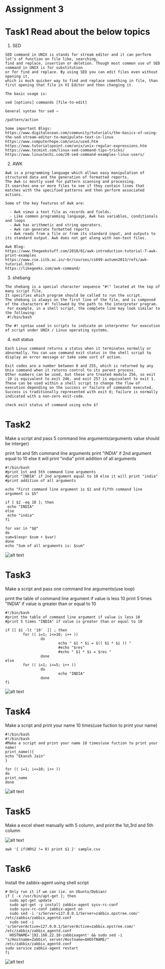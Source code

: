 # Assignment 3

# Task1 Read about the below topics

1) SED

```
SED command in UNIX is stands for stream editor and it can perform lot’s of function on file like, searching, 
find and replace, insertion or deletion. Though most common use of SED command in UNIX is for substitution 
or for find and replace. By using SED you can edit files even without opening it, 
which is much quicker way to find and replace something in file, than first opening that file in VI Editor and then changing it.

The basic usage is:

sed [options] commands [file-to-edit]

General syntax for sed −

/pattern/action

Some important Blogs:
https://www.digitalocean.com/community/tutorials/the-basics-of-using-the-sed-stream-editor-to-manipulate-text-in-linux
https://www.computerhope.com/unix/used.htm
https://www.tutorialspoint.com/unix/unix-regular-expressions.htm
https://www.tecmint.com/linux-sed-command-tips-tricks/
https://www.linuxtechi.com/20-sed-command-examples-linux-users/
```

2) AWK 

```
Awk is a programming language which allows easy manipulation of structured data and the generation of formatted reports. 
The Awk is mostly used for pattern scanning and processing. 
It searches one or more files to see if they contain lines that matches with the specified patterns and then perform associated actions.

Some of the key features of Awk are:

  - Awk views a text file as records and fields.
  - Like common programming language, Awk has variables, conditionals and loops
  - Awk has arithmetic and string operators.
  - Awk can generate formatted reports
  - Awk reads from a file or from its standard input, and outputs to its standard output. Awk does not get along with non-text files.

Awk Blog:
https://www.thegeekstuff.com/2010/01/awk-introduction-tutorial-7-awk-print-examples
https://www.cse.iitb.ac.in/~br/courses/cs699-autumn2013/refs/awk-tutorial.html
https://likegeeks.com/awk-command/
```

3) shebang

```
The shebang is a special character sequence "#!" located at the top of many script file. 
It specifies which program should be called to run the script. 
The shebang is always on the first line of the file, and is composed of the characters #! followed by the path to the interpreter program. 
 For example, in a shell script, the complete line may look similar to the following:
 #!/bin/bash

The #! syntax used in scripts to indicate an interpreter for execution of script under UNIX / Linux operating systems.
```

4) exit status

```
Each Linux command returns a status when it terminates normally or abnormally. You can use command exit status in the shell script to display an error message or take some sort of action.

Exit codes are a number between 0 and 255, which is returned by any Unix command when it returns control to its parent process.
Other numbers can be used, but these are treated modulo 256, so exit -10 is equivalent to exit 246, and exit 257 is equivalent to exit 1.
These can be used within a shell script to change the flow of execution depending on the success or failure of commands executed.
Success is traditionally represented with exit 0; failure is normally indicated with a non-zero exit-code.

check exit status of command using echo $?
```

# Task2

Make a script and pass 5 command line arguments(arguments value should be interger)

print 1st and 5th command line arguments
print "INDIA" if 2nd argument equal to 10 else it will print "india"
print addition of all arguments

```
#!/bin/bash
#print 1st and 5th command line arguments
#print "INDIA" if 2nd argument equal to 10 else it will print "india"
#print addition of all arguments

echo "First command line argument is $1 and Fifth command line argument is $5"

if [ $2 -eq 10 ]; then
 echo "INDIA"
else
 echo "india"
fi

for var in "$@"
do
sum=$(expr $sum + $var)
done
echo "Sum of all arguments is: $sum"                                    
```
![alt text](https://github.com/helloekansh/ot-training/blob/master/Linux/Assignments/Day%203/media/1.png)

# Task3

Make a script and pass one command line arguments(use loop)

print the table of command line argument if value is less 10
print 5 times "INDIA" if value is greater than or equal to 10

```
#!/bin/bash
#print the table of command line argument if value is less 10
#print 5 times "INDIA" if value is greater than or equal to 10

if [[ $1 -lt '10'  ]] ; then
        for (( i=1; i<=10; i++ ))
                do
                        echo " $1 * $i = $(( $1 * $i )) "
                        #echo "$res"
                        #echo " $1 * $i = $res "
                done
else
        for (( i=1; i<=5; i++ ))
                do
                        echo "INDIA"
                done
fi                                    
```
![alt text](https://github.com/helloekansh/ot-training/blob/master/Linux/Assignments/Day%203/media/2.png)

# Task4

Make a script and print your name 10 times(use fuction to print your name)

```
#!/bin/bash
#!/bin/bash
#Make a script and print your name 10 times(use fuction to print your name)
print_name(){
echo "Ekansh Jain"
}

for (( i=1; i<=10; i++ ))
do
print_name
done

```
![alt text](https://github.com/helloekansh/ot-training/blob/master/Linux/Assignments/Day%203/media/3.png)

# Task5

Make a excel sheet manually with 5 column, and print the 1st,3rd and 5th column

![alt text](https://github.com/helloekansh/ot-training/blob/master/Linux/Assignments/Day%203/media/4.png)

```
awk '{ if(NR%2 != 0) print $1 }' sample.csv
```

# Task6

Install the zabbix-agent using shell script

```
# Only run it if we can (ie. on Ubuntu/Debian)
if [ -x /usr/bin/apt-get ]; then
  sudo apt-get update
  sudo apt-get -y install zabbix-agent sysv-rc-conf
  sudo sysv-rc-conf zabbix-agent on
  sudo sed -i 's/Server=127.0.0.1/Server=zabbix.opstree.com/' /etc/zabbix/zabbix_agentd.conf
  sudo sed -i 's/ServerActive=127.0.0.1/ServerActive=zabbix.opstree.com/' /etc/zabbix/zabbix_agentd.conf
  HOSTNAME='192.168.22.10-zabbixagent' && sudo sed -i "s/Hostname=Zabbix\ server/Hostname=$HOSTNAME/" /etc/zabbix/zabbix_agentd.conf
sudo service zabbix-agent restart
fi
```
![alt text](https://github.com/helloekansh/ot-training/blob/master/Linux/Assignments/Day%203/media/5.png)




